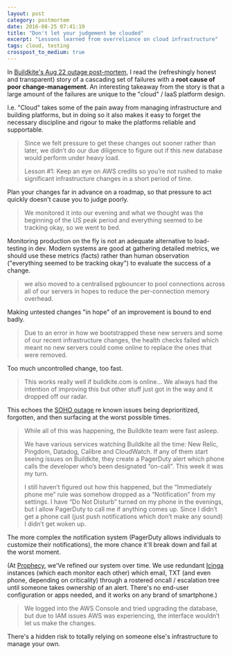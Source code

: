 ```yaml
---
layout: post
category: postmortem
date: 2016-08-25 07:41:19
title: "Don't let your judgement be clouded"
excerpt: "Lessons learned from overreliance on cloud infrastructure"
tags: cloud, testing
crosspost_to_medium: true
---
```


In [Buildkite's Aug 22 outage post-mortem](https://building.buildkite.com/outage-post-mortem-for-august-23rd-82b619a3679b), I read the (refreshingly honest and transparent) story of a cascading set of failures with a __root cause of poor change-management__. An interesting takeaway from the story is that a large amount of the failures are unique to the "cloud" / IaaS platform design.

I.e. "Cloud" takes some of the pain away from managing infrastructure and building platforms, but in doing so it also makes it easy to forget the necessary discipline and rigour to make the platforms reliable and supportable.

> Since we felt pressure to get these changes out sooner rather than later, we didn’t do our due diligence to figure out if this new database would perform under heavy load.
>
> Lesson #1: Keep an eye on AWS credits so you’re not rushed to make significant infrastructure changes in a short period of time.

Plan your changes far in advance on a roadmap, so that pressure to act quickly doesn't cause you to judge poorly.

> We monitored it into our evening and what we thought was the beginning of the US peak period and everything seemed to be tracking okay, so we went to bed.

Monitoring production on the fly is not an adequate alternative to load-testing in dev. Modern systems are good at gathering detailed metrics, we should use these metrics (facts) rather than human observation ("everything seemed to be tracking okay") to evaluate the success of a change.

> we also moved to a centralised pgbouncer to pool connections across all of our servers in hopes to reduce the per-connection memory overhead.

Making untested changes "in hope" of an improvement is bound to end badly.

> Due to an error in how we bootstrapped these new servers and some of our recent infrastructure changes, the health checks failed which meant no new servers could come online to replace the ones that were removed.

Too much uncontrolled change, too fast.

> This works really well if buildkite.com is online… We always had the intention of improving this but other stuff just got in the way and it dropped off our radar.

This echoes the [SOHO outage](https://www.funkypenguin.co.nz/postmortem/Spacecraft-and-IT-systems-fail-for-the-same-reasons/) re known issues being deprioritized, forgotten, and then surfacing at the worst possible times.

> While all of this was happening, the Buildkite team were fast asleep.
>
> We have various services watching Buildkite all the time: New Relic, Pingdom, Datadog, Calibre and CloudWatch. If any of them start seeing issues on Buildkite, they create a PagerDuty alert which phone calls the developer who’s been designated “on-call”. This week it was my turn.
>
> I still haven’t figured out how this happened, but the “Immediately phone me” rule was somehow dropped as a “Notification” from my settings. I have “Do Not Disturb” turned on my phone in the evenings, but I allow PagerDuty to call me if anything comes up. Since I didn’t get a phone call (just push notifications which don’t make any sound) I didn’t get woken up.

The more complex the notification system (PagerDuty allows individuals to customize their notifications), the more chance it'll break down and fail at the worst moment.

(At [Prophecy](http://www.prophecy.net.nz), we'Ve refined our system over time. We use redundant [Icinga](http://www.icinga.org) instances (which each monitor each other) which email, TXT (and even phone, depending on criticality) through a rostered oncall / escalation tree until someone takes ownership of an alert. There's no end-user configuration or apps needed, and it works on any brand of smartphone.)

> We logged into the AWS Console and tried upgrading the database, but due to IAM issues AWS was experiencing, the interface wouldn’t let us make the changes.

There's a hidden risk to totally relying on someone else's infrastructure to manage your own.
